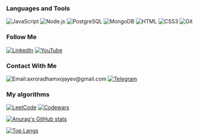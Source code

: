 ### Languages and Tools

![JavaScript](https://img.shields.io/badge/-JavaScript-082032?style=for-the-badge&logo=JavaScript&logoColor=#3776AB)
![Node.js](https://img.shields.io/badge/-Node.js-082032?style=for-the-badge&logo=Node.js&logoColor=#339933)
![PostgreSQL](https://img.shields.io/badge/-PostgreSQL-082032?style=for-the-badge&logo=PostgreSQL&logoColor=#4169E1)
![MongoDB](https://img.shields.io/badge/-MongoDB-082032?style=for-the-badge&logo=MongoDB&logoColor=#47A248)
![HTML](https://img.shields.io/badge/-HTML5-082032?style=for-the-badge&logo=HTML5&logoColor=#185ADB)
![CSS3](https://img.shields.io/badge/-CSS3-082032?style=for-the-badge&logo=CSS3&logoColor=1572B6)
![Git](https://img.shields.io/badge/-Git-082032?style=for-the-badge&logo=Git&logoColor=#F05032)


### Follow Me

[![LinkedIn](https://img.shields.io/badge/-LinkedIn-082032?style=for-the-badge&logo=LinkedIn&logoColor=0A66C2)](https://www.linkedin.com/in/ahror-adhamxojayev-01a804216/)
[![YouTube](https://img.shields.io/badge/-YouTube-082032?style=for-the-badge&logo=YouTube&logoColor=FF0000)](https://www.youtube.com/channel/UCCOMpakRNl4sQwngPpjqUfQ)


### Contact With Me

![Email:axroradhamxojayev@gmail.com](https://img.shields.io/badge/-axroradhamxojayev@gmail.com-082032?style=for-the-badge&logo=Gmail&logoColor=#EA4335)
[![Telegram](https://img.shields.io/badge/-Telegram-082032?style=for-the-badge&logo=Telegram&logoColor=#26A5E4)](https://t.me/Ahror_Adhamxojayev)

### My algorithms

[![LeetCode](https://img.shields.io/badge/-LinkedIn-082032?style=for-the-badge&logo=LinkedIn&logoColor=0A66C2)](https://leetcode.com/Axror01/)
[![Codewars](https://img.shields.io/badge/-YouTube-082032?style=for-the-badge&logo=YouTube&logoColor=FF0000)](https://www.codewars.com/users/Adhamxojayev/completed_solutions)

[![Anurag's GitHub stats](https://github-readme-stats.vercel.app/api?username=Adhamxojayev&show_icons=true&theme=react)](https://github.com/anuraghazra/github-readme-stats)

[![Top Langs](https://github-readme-stats.vercel.app/api/top-langs/?username=Adhamxojayev&langs_count=8&theme=react)](https://github.com/anuraghazra/github-readme-stats)
